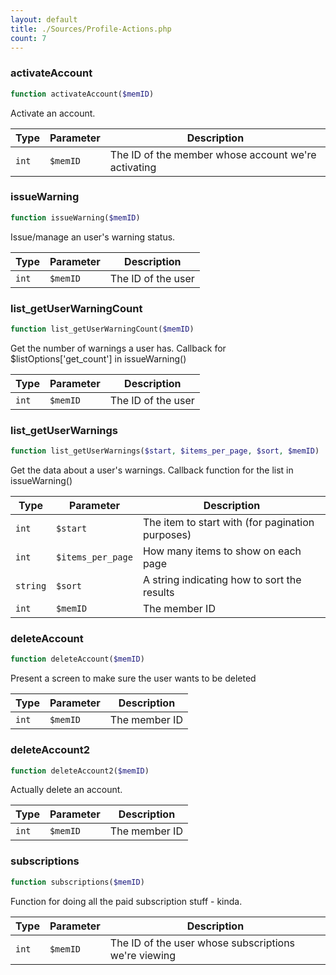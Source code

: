 ```yaml
---
layout: default
title: ./Sources/Profile-Actions.php
count: 7
---
```


### activateAccount

```php
function activateAccount($memID)
```
Activate an account.



Type|Parameter|Description
---|---|---
`int`|`$memID`|The ID of the member whose account we're activating

### issueWarning

```php
function issueWarning($memID)
```
Issue/manage an user's warning status.



Type|Parameter|Description
---|---|---
`int`|`$memID`|The ID of the user

### list_getUserWarningCount

```php
function list_getUserWarningCount($memID)
```
Get the number of warnings a user has. Callback for $listOptions['get_count'] in issueWarning()



Type|Parameter|Description
---|---|---
`int`|`$memID`|The ID of the user

### list_getUserWarnings

```php
function list_getUserWarnings($start, $items_per_page, $sort, $memID)
```
Get the data about a user's warnings. Callback function for the list in issueWarning()



Type|Parameter|Description
---|---|---
`int`|`$start`|The item to start with (for pagination purposes)
`int`|`$items_per_page`|How many items to show on each page
`string`|`$sort`|A string indicating how to sort the results
`int`|`$memID`|The member ID

### deleteAccount

```php
function deleteAccount($memID)
```
Present a screen to make sure the user wants to be deleted



Type|Parameter|Description
---|---|---
`int`|`$memID`|The member ID

### deleteAccount2

```php
function deleteAccount2($memID)
```
Actually delete an account.



Type|Parameter|Description
---|---|---
`int`|`$memID`|The member ID

### subscriptions

```php
function subscriptions($memID)
```
Function for doing all the paid subscription stuff - kinda.



Type|Parameter|Description
---|---|---
`int`|`$memID`|The ID of the user whose subscriptions we're viewing

